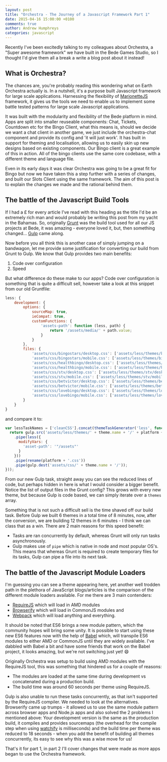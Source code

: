 ```yaml
---
layout: post
title: "Orchestra - The Journey of a Javascript Framework Part 1"
date: 2015-04-16 15:00:00 +0100
comments: true
author: Andrew Humphreys
categories: javascript
---
```



Recently I've been excitedly talking to my colleagues about Orchestra, a "Super awesome framework" we have built in the Bede Games Studio, so I thought I'd give them all a break a write a blog post about it instead!

<!-- more -->

## What is Orchestra?

The chances are, you're probably reading this wondering what on Earth Orchestra actually is. In a nutshell, it's a purpose built Javascript framework for large scale applications. Harnessing the flexibility of [MarionetteJS](http://marionettejs.com/) framework, it gives us the tools we need to enable us to implement some battle tested patterns for large scale Javascript applications.

It was built with the modularity and flexibility of the Bede platform in mind. Apps are split into smaller reuseable components: Chat, Tickets, Countdown etc for the Bingo Client, what this means is, should we decide we want a chat client in another game, we just include the orchestra-chat component and provide its config and 'it will just work'. It has built in support for theming and localisation, allowing us to easily skin up new designs based on existing components. Our Bingo client is a great example of this in action. All of the bingo clients use the same core codebase, with a different theme and language file.

Even in its early days it was clear Orchestra was going to be a great fit for Bingo but now we have taken this a step further with a series of changes, and built our Slots Client using the same framework. The aim of this post is to explain the changes we made and the rational behind them.

## The battle of the Javascript Build Tools

If I had a £ for every article I've read with this heading as the title I'd be an extremely rich man and would probably be writing this post from my yacht in the Bahamas. So, originally [Grunt](http://gruntjs.com) was the build tool used for all our JS projects at Bede, it was amazing - everyone loved it, but, then something changed... [Gulp](http://gulpjs.com) came along.

Now before you all think this is another case of simply jumping on a bandwagon, let me provide some justification for converting our build from Grunt to Gulp. We know that Gulp provides two main benefits:

1. Code over configuration
2. Speed

But what difference do these make to our apps? Code over configuration is something that is quite a difficult sell, however take a look at this snippet from our old Gruntfile:

```js
less: {
  	development: {
	    options: {
	      	sourceMap: true,
	      	ieCompat: true,
	      	customFunctions: {
	        	'assets-path': function (less, path) {
		          	return '/assets/media/' + path.value;
		        }
	      	}
	    },
	    files: {
	      	'assets/css/bingostars/desktop.css': ['assets/less/themes/bingostars/desktop/main.less'],
	      	'assets/css/bingostars/mobile.css': ['assets/less/themes/bingostars/mobile/main.less'],
	      	'assets/css/healthbingo/desktop.css': ['assets/less/themes/healthbingo/desktop/main.less'],
	      	'assets/css/healthbingo/mobile.css': ['assets/less/themes/healthbingo/mobile/main.less'],
	      	'assets/css/stv/desktop.css': ['assets/less/themes/stv/desktop/main.less'],
	      	'assets/css/stv/mobile.css': ['assets/less/themes/stv/mobile/main.less'],
	      	'assets/css/betvictor/desktop.css': ['assets/less/themes/betvictor/desktop/main.less'],
	      	'assets/css/betvictor/mobile.css': ['assets/less/themes/betvictor/mobile/main.less'],
	      	'assets/css/lovebingo/desktop.css': ['assets/less/themes/lovebingo/desktop/main.less'],
	      	'assets/css/lovebingo/mobile.css': ['assets/less/themes/lovebingo/mobile/main.less']
	    }
  	}
}
```

and compare it to:

```js
var lessTaskNames = ['cleanCSS'].concat(themeTaskGenerator('less', function (theme, platform) {
  return gulp.src('assets/less/themes/' + theme.name + '/' + platform + '/main.less')
    .pipe(less({
      modifyVars: {
        'asset-path': '"/assets"'
      }
    }))
    .pipe(rename(platform + '.css'))
    .pipe(gulp.dest('assets/css/' + theme.name + '/'));
}));

```

From our new Gulp task, straight away you can see the reduced lines of code, but perhaps hidden in here is what I would consider a bigger benefit. Notice the list of output files in the Grunt config? This grows with every new theme, but because Gulp is code based, we can simply iterate over a `themes` array. 

Something that is not such a difficult sell is the time shaved off our build task. Before Gulp we built 6 themes in a total time of 8 minutes, now, after the conversion, we are building 12 themes in 6 minutes - I think we can class that as a win. There are 2 main reasons for this speed benefit:
* Tasks are ran concurrently by default, whereas Grunt will only run tasks asynchronously. 
* Gulp makes use of `pipe` which is native in node and most popular OS's. This means that whereas Grunt is required to create temporary files for its tasks, Gulp can pipe a file into its next task.

## The battle of the Javascript Module Loaders

I'm guessing you can see a theme appearing here, yet another well trodden path in the plethora of JavaScript blogs/articles is the comparison of the different module loaders available. 
For me there are 3 main contenders: 
* [RequireJS](http://requirejs.org) which will load in AMD modules
* [Browserify](http://browserify.org) which will load in CommonJS modules and 
* [Webpack](http://webpack.github.io) which will load anything and everything. 
 
It should be noted that ES6 brings a new module pattern, which the community hopes will bring some unity. It is possible to start using these new ES6 features now with the help of [Babel](http://babeljs.io/) which, will transpile ES6 modules to either AMD or CommonJS until they are widely available. I've dabbled with Babel a bit and have some friends that work on the Babel project, it looks amazing, but we're not switching just yet! :smile:

Originally Orchestra was setup to build using AMD modules with the RequireJS tool, this was something that hindered us for a couple of reasons:

* The modules are loaded at the same time during development vs concatenated during a production build.
* The build time was around 60 seconds per theme using RequireJS.

Gulp is also unable to run these tasks concurrently, as that isn't supported by the RequireJS compiler. We needed to look at the alternatives. Browserify came up trumps - it allowed us to use the same module pattern across browser apps and Node.js apps and also solved the 2 problems I mentioned above: Your development version is the same as the production build, it compiles and provides sourcemaps (the overhead for the compile step when using [watchify](https://github.com/substack/watchify) is milliseconds) and the build time per theme was reduced to 18 seconds - when you add the benefit of building all themes concurrently, its easy to see why this was a wise move for us!

That's it for part 1, in part 2 I'll cover changes that were made as more apps began to use the Orchestra framework.